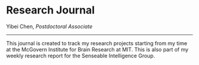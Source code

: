 # Research Journal

Yibei Chen, _Postdoctoral Associate_

--- 
This journal is created to track my research projects starting from my time at the McGovern Institute for Brain Research at MIT. This is also part of my weekly research report for the Senseable Intelligence Group.

```{tableofcontents}
```